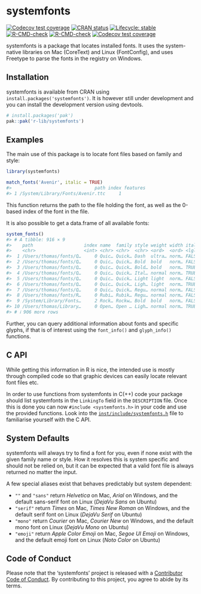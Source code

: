 
<!-- README.md is generated from README.Rmd. Please edit that file -->

# systemfonts

<!-- badges: start -->

[![Codecov test
coverage](https://codecov.io/gh/r-lib/systemfonts/branch/master/graph/badge.svg)](https://app.codecov.io/gh/r-lib/systemfonts?branch=master)
[![CRAN
status](https://www.r-pkg.org/badges/version/systemfonts)](https://cran.r-project.org/package=systemfonts)
[![Lifecycle:
stable](https://img.shields.io/badge/lifecycle-stable-brightgreen.svg)](https://lifecycle.r-lib.org/articles/stages.html)
[![R-CMD-check](https://github.com/r-lib/systemfonts/workflows/R-CMD-check/badge.svg)](https://github.com/r-lib/systemfonts/actions)
[![R-CMD-check](https://github.com/r-lib/systemfonts/actions/workflows/R-CMD-check.yaml/badge.svg)](https://github.com/r-lib/systemfonts/actions/workflows/R-CMD-check.yaml)
[![Codecov test
coverage](https://codecov.io/gh/r-lib/systemfonts/graph/badge.svg)](https://app.codecov.io/gh/r-lib/systemfonts)
<!-- badges: end -->

systemfonts is a package that locates installed fonts. It uses the
system-native libraries on Mac (CoreText) and Linux (FontConfig), and
uses Freetype to parse the fonts in the registry on Windows.

## Installation

systemfonts is available from CRAN using
`install.packages('systemfonts')`. It is however still under development
and you can install the development version using devtools.

``` r
# install.packages('pak')
pak::pak('r-lib/systemfonts')
```

## Examples

The main use of this package is to locate font files based on family and
style:

``` r
library(systemfonts)

match_fonts('Avenir', italic = TRUE)
#>                               path index features
#> 1 /System/Library/Fonts/Avenir.ttc     1
```

This function returns the path to the file holding the font, as well as
the 0-based index of the font in the file.

It is also possible to get a data.frame of all available fonts:

``` r
system_fonts()
#> # A tibble: 916 × 9
#>    path                   index name  family style weight width italic monospace
#>    <chr>                  <int> <chr> <chr>  <chr> <ord>  <ord> <lgl>  <lgl>    
#>  1 /Users/thomas/fonts/Q…     0 Quic… Quick… Dash  ultra… norm… FALSE  FALSE    
#>  2 /Users/thomas/fonts/Q…     0 Quic… Quick… Bold  bold   norm… FALSE  FALSE    
#>  3 /Users/thomas/fonts/Q…     0 Quic… Quick… Bold… bold   norm… TRUE   FALSE    
#>  4 /Users/thomas/fonts/Q…     0 Quic… Quick… Ital… normal norm… TRUE   FALSE    
#>  5 /Users/thomas/fonts/Q…     0 Quic… Quick… Light light  norm… FALSE  FALSE    
#>  6 /Users/thomas/fonts/Q…     0 Quic… Quick… Ligh… light  norm… TRUE   FALSE    
#>  7 /Users/thomas/fonts/Q…     0 Quic… Quick… Regu… normal norm… FALSE  FALSE    
#>  8 /Users/thomas/fonts/R…     0 Rubi… Rubik… Regu… normal norm… FALSE  FALSE    
#>  9 /System/Library/Fonts…     2 Rock… Rockw… Bold  bold   norm… FALSE  FALSE    
#> 10 /Users/thomas/Library…     0 Open… Open … Ligh… normal norm… TRUE   FALSE    
#> # ℹ 906 more rows
```

Further, you can query additional information about fonts and specific
glyphs, if that is of interest using the `font_info()` and
`glyph_info()` functions.

## C API

While getting this information in R is nice, the intended use is mostly
through compiled code so that graphic devices can easily locate relevant
font files etc.

In order to use functions from systemfonts in C(++) code your package
should list systemfonts in the `LinkingTo` field in the `DESCRIPTION`
file. Once this is done you can now `#include <systemfonts.h>` in your
code and use the provided functions. Look into the
[`inst/include/systemfonts.h`](https://github.com/r-lib/systemfonts/blob/master/inst/include/systemfonts.h)
file to familiarise yourself with the C API.

## System Defaults

systemfonts will always try to find a font for you, even if none exist
with the given family name or style. How it resolves this is system
specific and should not be relied on, but it can be expected that a
valid font file is always returned no matter the input.

A few special aliases exist that behaves predictably but system
dependent:

- `""` and `"sans"` return *Helvetica* on Mac, *Arial* on Windows, and
  the default sans-serif font on Linux (*DejaVu Sans* on Ubuntu)
- `"serif"` return *Times* on Mac, *Times New Roman* on Windows, and the
  default serif font on Linux (*DejaVu Serif* on Ubuntu)
- `"mono"` return *Courier* on Mac, *Courier New* on Windows, and the
  default mono font on Linux (*DejaVu Mono* on Ubuntu)
- `"emoji"` return *Apple Color Emoji* on Mac, *Segoe UI Emoji* on
  Windows, and the default emoji font on Linux (*Noto Color* on Ubuntu)

## Code of Conduct

Please note that the ‘systemfonts’ project is released with a
[Contributor Code of
Conduct](https://github.com/r-lib/systemfonts/blob/master/CODE_OF_CONDUCT.md).
By contributing to this project, you agree to abide by its terms.
